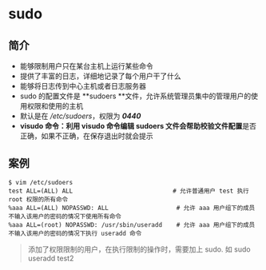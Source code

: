 # sudo
## 简介

* 能够限制用户只在某台主机上运行某些命令
* 提供了丰富的日志，详细地记录了每个用户干了什么
* 能够将日志传到中心主机或者日志服务器
* sudo 的配置文件是 **sudoers **文件，允许系统管理员集中的管理用户的使用权限和使用的主机
* 默认是在 _/etc/sudoers_，权限为 _**0440**_
* **visudo **命令：利用 visudo 命令编辑 sudoers 文件会**帮助校验文件配置**是否正确，如果不正确，在保存退出时就会提示

## 案例
```
$ vim /etc/sudoers
test ALL=(ALL) ALL                            # 允许普通用户 test 执行 root 权限的所有命令
%aaa ALL=(ALL) NOPASSWD: ALL                   # 允许 aaa 用户组下的成员不输入该用户的密码的情况下使用所有命令
%aaa ALL=(root) NOPASSWD: /usr/sbin/useradd    # 允许 aaa 用户组下的成员不输入该用户的密码的情况下执行 useradd 命令
```

> 添加了权限限制的用户，在执行限制的操作时，需要加上 sudo. 如 sudo useradd test2